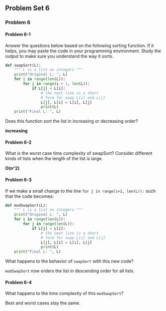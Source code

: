 ## Problem Set 6

### Problem 6

#### Problem 6-1
Answer the questions below based on the following sorting function. If
it helps, you may paste the code in your programming environment.
Study the output to make sure you understand the way it sorts.

```python
def swapSort(L):
    """ L is a list on integers """
    print("Original L: ", L)
    for i in range(len(L)):
        for j in range(i + 1, len(L)):
            if L[j] < L[i]:
                # the next line is a short
                # form for swap L[i] and L[j]
                L[j], L[i] = L[i], L[j]
                print(L)
    print("Final L: ", L)
```
Does this function sort the list in increasing or decreasing order?

**increasing**

#### Problem 6-2
What is the worst case time complexity of swapSort? Consider different
kinds of lists when the length of the list is large.

**O(n^2)**

#### Problem 6-3
If we make a small change to the line `for j in range(i+1, len(L)):`
such that the code becomes:

```python
def modSwapSort(L):
    """ L is a list on integers """
    print("Original L: ", L)
    for i in range(len(L)):
        for j in range(len(L)):
            if L[j] < L[i]:
                # the next line is a short
                # form for swap L[i] and L[j]
                L[j], L[i] = L[i], L[j]
                print(L)
    print("Final L: ", L)
```

What happens to the behavior of `swapSort` with this new code?

`modSwapSort` now orders the list in descending order for all lists.

#### Problem 6-4
What happens to the time complexity of this `modSwapSort`?

Best and worst cases stay the same.
